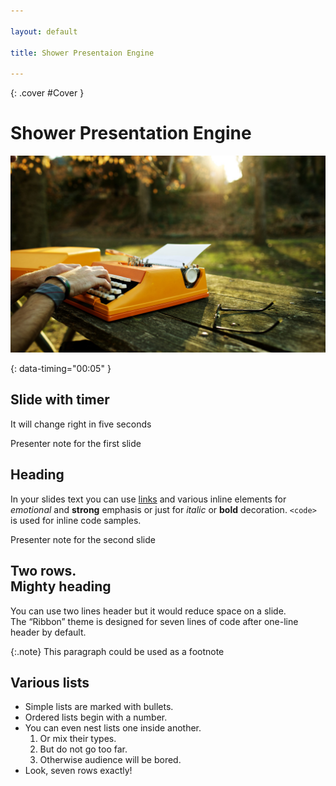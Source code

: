 ```yaml
---

layout: default

title: Shower Presentaion Engine

---
```


{: .cover #Cover }
# Shower Presentation Engine

![](pictures/cover.jpg)

{: data-timing="00:05" }
## Slide with timer

It will change right in five seconds

<footer>Presenter note for the first slide</footer>

## Heading

In your slides text you can use [links](http://google.com/) and various inline elements for _emotional_ and **strong** emphasis or just for <i>italic</i> or <b>bold</b> decoration. `<code>` is used for inline code samples.

<footer>Presenter note for the second slide</footer>

## Two rows.<br> Mighty heading

You can use two lines header but it would reduce space on a slide. The “Ribbon” theme is designed for seven lines of code after one-line header by default.

{:.note}
This paragraph could be used as a footnote

## Various lists

- Simple lists are marked with bullets.
- Ordered lists begin with a number.
- You can even nest lists one inside another.
    1. Or mix their types.
    2. But do not go too far.
    3. Otherwise audience will be bored.
- Look, seven rows exactly!


